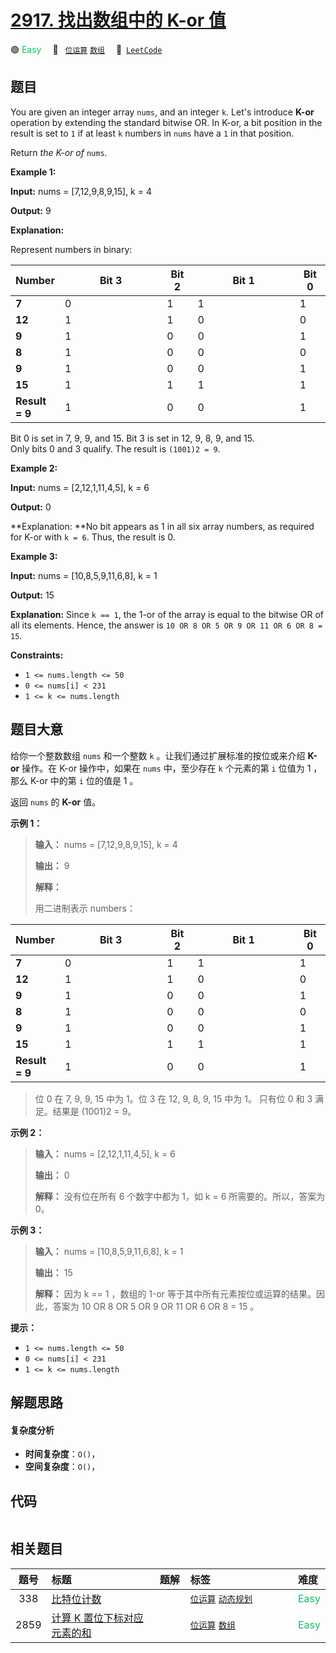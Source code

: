 # [2917. 找出数组中的 K-or 值](https://leetcode.com/problems/find-the-k-or-of-an-array)

🟢 <font color=#15bd66>Easy</font>&emsp; 🔖&ensp; [`位运算`](/leetcode/outline/tag/bit-manipulation.md) [`数组`](/leetcode/outline/tag/array.md)&emsp; 🔗&ensp;[`LeetCode`](https://leetcode.com/problems/find-the-k-or-of-an-array)

## 题目

You are given an integer array `nums`, and an integer `k`. Let's introduce
**K-or** operation by extending the standard bitwise OR. In K-or, a bit
position in the result is set to `1` if at least `k` numbers in `nums` have a
`1` in that position.

Return _the K-or of_ `nums`.



**Example 1:**

**Input:** nums = [7,12,9,8,9,15], k = 4

**Output:** 9

**Explanation:**

Represent numbers in binary:

**Number** | Bit 3 | Bit 2 | Bit 1 | Bit 0  
---|---|---|---|---  
**7** | 0 | 1 | 1 | 1  
**12** | 1 | 1 | 0 | 0  
**9** | 1 | 0 | 0 | 1  
**8** | 1 | 0 | 0 | 0  
**9** | 1 | 0 | 0 | 1  
**15** | 1 | 1 | 1 | 1  
**Result = 9** | 1 | 0 | 0 | 1  
  
Bit 0 is set in 7, 9, 9, and 15. Bit 3 is set in 12, 9, 8, 9, and 15.  
Only bits 0 and 3 qualify. The result is `(1001)2 = 9`.

**Example 2:**

**Input:** nums = [2,12,1,11,4,5], k = 6

**Output:** 0

**Explanation:  **No bit appears as 1 in all six array numbers, as required
for K-or with `k = 6`. Thus, the result is 0.

**Example 3:**

**Input:** nums = [10,8,5,9,11,6,8], k = 1

**Output:** 15

**Explanation:** Since `k == 1`, the 1-or of the array is equal to the bitwise
OR of all its elements. Hence, the answer is `10 OR 8 OR 5 OR 9 OR 11 OR 6 OR
8 = 15`.



**Constraints:**

  * `1 <= nums.length <= 50`
  * `0 <= nums[i] < 231`
  * `1 <= k <= nums.length`


## 题目大意

给你一个整数数组 `nums` 和一个整数 `k` 。让我们通过扩展标准的按位或来介绍 **K-or** 操作。在 K-or 操作中，如果在 `nums`
中，至少存在 `k` 个元素的第 `i` 位值为 1 ，那么 K-or 中的第 `i` 位的值是 1 。

返回 `nums` 的 **K-or** 值。



**示例 1：**

> 
> 
> 
> 
> 
> **输入：** nums = [7,12,9,8,9,15], k = 4
> 
> **输出：** 9
> 
> **解释：**
> 
> 用二进制表示 numbers：
> 
> 

**Number** | Bit 3 | Bit 2 | Bit 1 | Bit 0  
---|---|---|---|---  
**7** | 0 | 1 | 1 | 1  
**12** | 1 | 1 | 0 | 0  
**9** | 1 | 0 | 0 | 1  
**8** | 1 | 0 | 0 | 0  
**9** | 1 | 0 | 0 | 1  
**15** | 1 | 1 | 1 | 1  
**Result = 9** | 1 | 0 | 0 | 1  
> 
>   
> 
> 
> 
> 位 0 在 7, 9, 9, 15 中为 1。位 3 在 12, 9, 8, 9, 15 中为 1。 只有位 0 和 3 满足。结果是 (1001)2 = 9。
> 
> 

**示例 2：**

> 
> 
> 
> 
> 
> **输入：** nums = [2,12,1,11,4,5], k = 6
> 
> **输出：** 0
> 
> **解释：** 没有位在所有 6 个数字中都为 1，如 k = 6 所需要的。所以，答案为 0。
> 
> 

**示例 3：**

> 
> 
> 
> 
> 
> **输入：** nums = [10,8,5,9,11,6,8], k = 1
> 
> **输出：** 15
> 
> **解释：** 因为 k == 1 ，数组的 1-or 等于其中所有元素按位或运算的结果。因此，答案为 10 OR 8 OR 5 OR 9 OR 11 OR 6 OR 8 = 15 。



**提示：**

  * `1 <= nums.length <= 50`
  * `0 <= nums[i] < 231`
  * `1 <= k <= nums.length`


## 解题思路

#### 复杂度分析

- **时间复杂度**：`O()`，
- **空间复杂度**：`O()`，

## 代码

```javascript

```

## 相关题目

<!-- prettier-ignore -->
| 题号 | 标题 | 题解 | 标签 | 难度 |
| :------: | :------ | :------: | :------ | :------ |
| 338 | [比特位计数](https://leetcode.com/problems/counting-bits) |  |  [`位运算`](/leetcode/outline/tag/bit-manipulation.md) [`动态规划`](/leetcode/outline/tag/dynamic-programming.md) | <font color=#15bd66>Easy</font> |
| 2859 | [计算 K 置位下标对应元素的和](https://leetcode.com/problems/sum-of-values-at-indices-with-k-set-bits) |  |  [`位运算`](/leetcode/outline/tag/bit-manipulation.md) [`数组`](/leetcode/outline/tag/array.md) | <font color=#15bd66>Easy</font> |

<style>
.blue {
    background-color: #096dd9;
    padding: 0.25rem 0.5rem;
    margin: 0;
    font-size: 0.85em;
    border-radius: 3px;
    color: white;
    font-weight: 500;
}
table th:first-of-type { width: 10%; }
table th:nth-of-type(2) { width: 35%; }
table th:nth-of-type(3) { width: 10%; }
table th:nth-of-type(4) { width: 35%; }
table th:nth-of-type(5) { width: 10%; }
</style>
